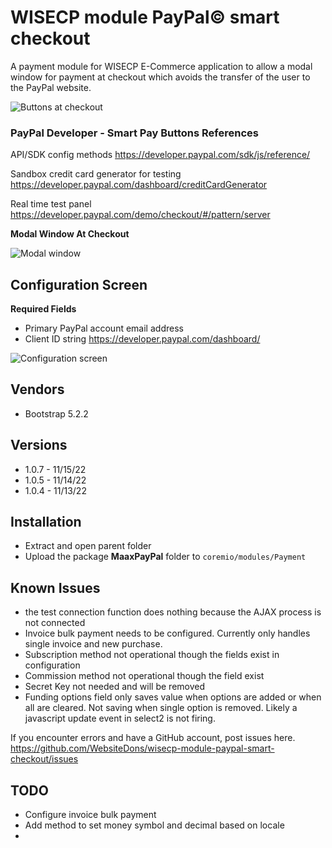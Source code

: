 # WISECP module PayPal&copy; smart checkout

A payment module for WISECP E-Commerce application to allow a modal window for payment at checkout which avoids the transfer of the user to the PayPal website.

![Buttons at checkout](https://user-images.githubusercontent.com/42153624/201633313-2477a548-d7ce-4417-adda-4f9071b2d9fa.jpg)

### PayPal Developer - Smart Pay Buttons References

API/SDK config methods https://developer.paypal.com/sdk/js/reference/

Sandbox credit card generator for testing
https://developer.paypal.com/dashboard/creditCardGenerator

Real time test panel
https://developer.paypal.com/demo/checkout/#/pattern/server

**Modal Window At Checkout**

![Modal window](https://user-images.githubusercontent.com/42153624/201633538-73aaef47-f9ec-47e4-81b9-94e15efeaefd.jpg)

## Configuration Screen
**Required Fields**

* Primary PayPal account email address
* Client ID string https://developer.paypal.com/dashboard/

![Configuration screen](https://user-images.githubusercontent.com/42153624/201631963-8b14b098-0a14-40b3-9f91-cf3769b5b932.png)

## Vendors
* Bootstrap 5.2.2
## Versions
* 1.0.7 - 11/15/22
* 1.0.5 - 11/14/22
* 1.0.4 - 11/13/22
## Installation
* Extract and open parent folder
* Upload the package **MaaxPayPal** folder to `coremio/modules/Payment`
## Known Issues
* the test connection function does nothing because the AJAX process is not connected
* Invoice bulk payment needs to be configured. Currently only handles single invoice and new purchase.
* Subscription method not operational though the fields exist in configuration
* Commission method not operational though the field exist
* Secret Key not needed and will be removed
* Funding options field only saves value when options are added or when all are cleared. Not saving when single option is removed. Likely a javascript update event in select2 is not firing.

If you encounter errors and have a GitHub account, post issues here. https://github.com/WebsiteDons/wisecp-module-paypal-smart-checkout/issues

## TODO
* Configure invoice bulk payment
* Add method to set money symbol and decimal based on locale
* 
